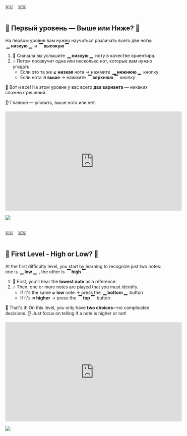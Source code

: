 <span id="ru"><a href='#ru'>🇷🇺</a> &nbsp;&nbsp;&nbsp;<a href='#en'>🇺🇸</a> &nbsp;&nbsp;&nbsp;</span><br><br>

## 🎵 Первый уровень — Выше или Ниже? 🎵

На первом уровне вам нужно научиться различать всего две ноты: **&nbsp;▁&nbsp;низкую&nbsp;▁&nbsp;** и **&nbsp;▔&nbsp;высокую&nbsp;▔**
1. 🎵 Сначала вы услышите **&nbsp;▁&nbsp;низкую&nbsp;▁&nbsp;** ноту в качестве ориентира.
1. 🎶 Потом прозвучит одна или несколько нот, которые вам нужно угадать.
   - Если это та же **↙&nbsp;низкая** нота → нажмите **&nbsp;▁&nbsp;нижнюю&nbsp;▁&nbsp;** кнопку
   - Если нота **↗&nbsp;выше** → нажмите **&nbsp;▔&nbsp;верхнюю&nbsp;▔&nbsp;** кнопку

🎯 Вот и всё! На этом уровне у вас всего **два варианта** — никаких сложных решений.

👂 Главное — уловить, выше нота или нет.

<iframe width="560" height="315" src="https://www.youtube.com/embed/fd2_XTWlMFY" title="YouTube video player" style="border:0;" allow="accelerometer; autoplay; clipboard-write; encrypted-media; gyroscope; picture-in-picture; web-share" referrerpolicy="strict-origin-when-cross-origin" allowfullscreen></iframe>

![](https://github.com/user-attachments/assets/98495bdd-7658-4edb-b489-382de1820772)<br><br>

<span id="en"><a href='#ru'>🇷🇺</a> &nbsp;&nbsp;&nbsp;<a href='#en'>🇺🇸</a> &nbsp;&nbsp;&nbsp;</span><br><br>

## 🎵 First Level - High or Low? 🎵

At the first difficulty level, you start by learning to recognize just two notes: one is **&nbsp;▁&nbsp;low&nbsp;▁&nbsp;** , the other is **&nbsp;▔&nbsp;high&nbsp;▔&nbsp;**

1. 🎵 First, you'll hear the **lowest note** as a reference.
2. 🎶 Then, one or more notes are played that you must identify.
   - If it's the same **↙&nbsp;low** note → press the **&nbsp;▁&nbsp;bottom&nbsp;▁&nbsp;** button
   - If it's **↗&nbsp;higher** → press the **&nbsp;▔&nbsp;top&nbsp;▔&nbsp;** button

🎯 That's it! On this level, you only have **two choices**—no complicated decisions.
👂 Just focus on telling if a note is higher or not!

<iframe width="560" height="315" src="https://www.youtube.com/embed/CugvqtuxXnE" title="YouTube video player" style="border:0;" allow="accelerometer; autoplay; clipboard-write; encrypted-media; gyroscope; picture-in-picture; web-share" referrerpolicy="strict-origin-when-cross-origin" allowfullscreen></iframe>

![](https://github.com/user-attachments/assets/98495bdd-7658-4edb-b489-382de1820772)

<br><br>


